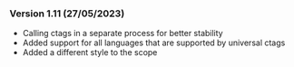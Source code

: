 ### Version 1.11 (27/05/2023)

- Calling ctags in a separate process for better stability
- Added support for all languages that are supported by universal ctags
- Added a different style to the scope